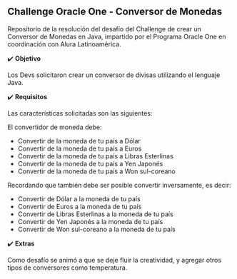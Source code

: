 <h2>Challenge Oracle One - Conversor de Monedas</h2>

Repositorio de la resolución del desafío del Challenge de crear un Conversor de Monedas en Java,
impartido por el Programa Oracle One en coordinación con Alura Latinoamérica.

✔️ **Objetivo**

Los Devs solicitaron crear un conversor de divisas utilizando el lenguaje Java.

✔️ **Requisitos**

Las características solicitadas son las siguientes:

El convertidor de moneda debe:

 - Convertir de la moneda de tu país a Dólar
 - Convertir de la moneda de tu país a Euros
 - Convertir de la moneda de tu país a Libras Esterlinas
 - Convertir de la moneda de tu país a Yen Japonés
 - Convertir de la moneda de tu país a Won sul-coreano

Recordando que también debe ser posible convertir inversamente, es decir:

 - Convertir de Dólar a la moneda de tu país
 - Convertir de Euros a la moneda de tu país
 - Convertir de Libras Esterlinas a la moneda de tu país
 - Convertir de Yen Japonés a la moneda de tu país
 - Convertir de Won sul-coreano a la moneda de tu país

✔️ **Extras**

Como desafío se animó a que se deje fluir la creatividad, y agregar otros tipos de conversores como temperatura. 